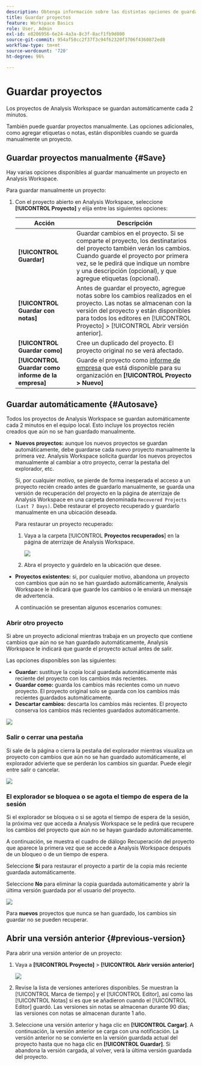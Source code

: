 ```yaml
---
description: Obtenga información sobre las distintas opciones de guardado, como guardar automáticamente, guardar como, guardar como plantilla y abrir versiones anteriores.
title: Guardar proyectos
feature: Workspace Basics
role: User, Admin
exl-id: e8206956-6e24-4a3a-8c3f-8acf1fb9d800
source-git-commit: 954af58cc2f37f3c94f62320f3706f4360872ed8
workflow-type: tm+mt
source-wordcount: '720'
ht-degree: 96%

---
```


# Guardar proyectos

Los proyectos de Analysis Workspace se guardan automáticamente cada 2 minutos.

También puede guardar proyectos manualmente. Las opciones adicionales, como agregar etiquetas o notas, están disponibles cuando se guarda manualmente un proyecto.

## Guardar proyectos manualmente {#Save}

Hay varias opciones disponibles al guardar manualmente un proyecto en Analysis Workspace.

Para guardar manualmente un proyecto:

1. Con el proyecto abierto en Analysis Workspace, seleccione **[!UICONTROL Proyecto]** y elija entre las siguientes opciones:

   | Acción | Descripción |
   |---|---| 
   | **[!UICONTROL Guardar]** | Guardar cambios en el proyecto. Si se comparte el proyecto, los destinatarios del proyecto también verán los cambios. Cuando guarde el proyecto por primera vez, se le pedirá que indique un nombre y una descripción (opcional), y que agregue etiquetas (opcional). |
   | **[!UICONTROL Guardar con notas]** | Antes de guardar el proyecto, agregue notas sobre los cambios realizados en el proyecto. Las notas se almacenan con la versión del proyecto y están disponibles para todos los editores en [!UICONTROL Proyecto] > [!UICONTROL Abrir versión anterior]. |
   | **[!UICONTROL Guardar como]** | Cree un duplicado del proyecto. El proyecto original no se verá afectado. |
   | **[!UICONTROL Guardar como informe de la empresa]** | Guarde el proyecto como [informe de empresa](/help/analyze/analysis-workspace/reports/create-company-reports.md) que está disponible para su organización en **[!UICONTROL Proyecto > Nuevo]** |

## Guardar automáticamente {#Autosave}

Todos los proyectos de Analysis Workspace se guardan automáticamente cada 2 minutos en el equipo local. Esto incluye los proyectos recién creados que aún no se han guardado manualmente.

* **Nuevos proyectos:** aunque los nuevos proyectos se guardan automáticamente, debe guardarse cada nuevo proyecto manualmente la primera vez. Analysis Workspace solicita guardar los nuevos proyectos manualmente al cambiar a otro proyecto, cerrar la pestaña del explorador, etc.

  Si, por cualquier motivo, se pierde de forma inesperada el acceso a un proyecto recién creado antes de guardarlo manualmente, se guarda una versión de recuperación del proyecto en la página de aterrizaje de Analysis Workspace en una carpeta denominada `Recovered Projects (Last 7 Days)`. Debe restaurar el proyecto recuperado y guardarlo manualmente en una ubicación deseada.

  Para restaurar un proyecto recuperado:

   1. Vaya a la carpeta [!UICONTROL **Proyectos recuperados**] en la página de aterrizaje de Analysis Workspace.

      ![](assets/recovered-folder.png)

   1. Abra el proyecto y guárdelo en la ubicación que desee.

* **Proyectos existentes:** si, por cualquier motivo, abandona un proyecto con cambios que aún no se han guardado automáticamente, Analysis Workspace le indicará que guarde los cambios o le enviará un mensaje de advertencia.

  A continuación se presentan algunos escenarios comunes:

### Abrir otro proyecto

Si abre un proyecto adicional mientras trabaja en un proyecto que contiene cambios que aún no se han guardado automáticamente, Analysis Workspace le indicará que guarde el proyecto actual antes de salir.

Las opciones disponibles son las siguientes:

* **Guardar:** sustituye la copia local guardada automáticamente más reciente del proyecto con los cambios más recientes.
* **Guardar como:** guarda los cambios más recientes como un nuevo proyecto. El proyecto original solo se guarda con los cambios más recientes guardados automáticamente.
* **Descartar cambios:** descarta los cambios más recientes. El proyecto conserva los cambios más recientes guardados automáticamente.

![](assets/existing-save.png)

### Salir o cerrar una pestaña

Si sale de la página o cierra la pestaña del explorador mientras visualiza un proyecto con cambios que aún no se han guardado automáticamente, el explorador advierte que se perderán los cambios sin guardar. Puede elegir entre salir o cancelar.

![](assets/browser-image.png)

### El explorador se bloquea o se agota el tiempo de espera de la sesión

Si el explorador se bloquea o si se agota el tiempo de espera de la sesión, la próxima vez que acceda a Analysis Workspace se le pedirá que recupere los cambios del proyecto que aún no se hayan guardado automáticamente.

A continuación, se muestra el cuadro de diálogo Recuperación del proyecto que aparece la primera vez que se accede a Analysis Workspace después de un bloqueo o de un tiempo de espera.

Seleccione **Sí** para restaurar el proyecto a partir de la copia más reciente guardada automáticamente.

Seleccione **No** para eliminar la copia guardada automáticamente y abrir la última versión guardada por el usuario del proyecto.

![](assets/project-recovery.png)

Para **nuevos** proyectos que nunca se han guardado, los cambios sin guardar no se pueden recuperar.

## Abrir una versión anterior {#previous-version}

Para abrir una versión anterior de un proyecto:

1. Vaya a **[!UICONTROL Proyecto]** > **[!UICONTROL Abrir versión anterior]**

   ![](assets/previous-versions.png)

1. Revise la lista de versiones anteriores disponibles.
   Se muestran la [!UICONTROL Marca de tiempo] y el [!UICONTROL Editor], así como las [!UICONTROL Notas] si es que se añadieron cuando el [!UICONTROL Editor] guardó. Las versiones sin notas se almacenan durante 90 días; las versiones con notas se almacenan durante 1 año.
1. Seleccione una versión anterior y haga clic en **[!UICONTROL Cargar]**.
A continuación, la versión anterior se carga con una notificación. La versión anterior no se convierte en la versión guardada actual del proyecto hasta que no haga clic en **[!UICONTROL Guardar]**. Si abandona la versión cargada, al volver, verá la última versión guardada del proyecto.
